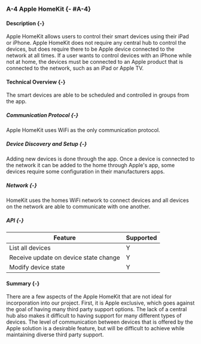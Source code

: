 ### A-4 Apple HomeKit {- #A-4}

#### Description {-}

Apple HomeKit allows users to control their smart devices using their iPad or iPhone. Apple HomeKit
does not require any central hub to control the devices, but does require there to be Apple device
connected to the network at all times. If a user wants to control devices with an iPhone while not
at home, the devices must be connected to an Apple product that is connected to the network, such
as an iPad or Apple TV.

#### Technical Overview {-}

The smart devices are able to be scheduled and controlled in groups from the app.

##### Communication Protocol {-}

Apple HomeKit uses WiFi as the only communication protocol.

##### Device Discovery and Setup {-}

Adding new devices is done through the app. Once a device is connected to the network
it can be added to the home through Apple's app, some devices require some configuration
in their manufacturers apps.

##### Network {-}

HomeKit uses the homes WiFi network to connect devices and all devices on the network are 
able to communicate with one another.

##### API {-}

| Feature                               | Supported |
| ---------                             | --------  |
| List all devices                      | Y         |
| Receive update on device state change | Y         |
| Modify device state                   | Y         |

#### Summary {-}

There are a few aspects of the Apple HomeKit that are not ideal for incorporation into our project.
First, it is Apple exclusive, which goes against the goal of having many third party support
options. The lack of a central hub also makes it difficult to having support for many different
types of devices. The level of communication between devices that is offered by the Apple solution
is a desirable feature, but will be difficult to achieve while maintaining diverse third party
support.



[^A-4-1]: "Use the home app on your iPhone, iPad, and iPod touch," Apple Support, 2016. [Online]. Available: <https://support.apple.com/en-ca/HT204893>. Accessed: Oct. 10, 2016.



